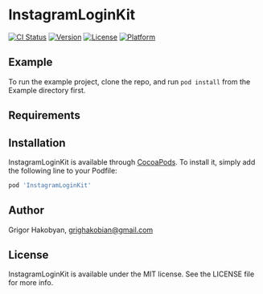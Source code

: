 # InstagramLoginKit

[![CI Status](https://img.shields.io/travis/grighakobian/InstagramLoginKit.svg?style=flat)](https://travis-ci.org/grighakobian/InstagramLoginKit)
[![Version](https://img.shields.io/cocoapods/v/InstagramLoginKit.svg?style=flat)](https://cocoapods.org/pods/InstagramLoginKit)
[![License](https://img.shields.io/cocoapods/l/InstagramLoginKit.svg?style=flat)](https://cocoapods.org/pods/InstagramLoginKit)
[![Platform](https://img.shields.io/cocoapods/p/InstagramLoginKit.svg?style=flat)](https://cocoapods.org/pods/InstagramLoginKit)

## Example

To run the example project, clone the repo, and run `pod install` from the Example directory first.

## Requirements

## Installation

InstagramLoginKit is available through [CocoaPods](https://cocoapods.org). To install
it, simply add the following line to your Podfile:

```ruby
pod 'InstagramLoginKit'
```

## Author

Grigor Hakobyan, grighakobian@gmail.com

## License

InstagramLoginKit is available under the MIT license. See the LICENSE file for more info.
